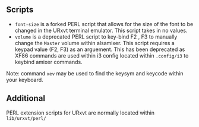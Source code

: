 ## Scripts
- `font-size` is a forked PERL script that allows for the size of the font to be changed in the URxvt terminal emulator. This script takes in no values.
- `volume` is a deprecated PERL script to key-bind F2 , F3 to manually change the `Master` volume within alsamixer. This script requires a keypad value (F2, F3) as an arguement. This has been deprecated as XF86 commands are used within i3 config located within `.config/i3` to keybind amixer commands.

Note: command `xev` may be used to find the keysym and keycode within your keyboard.

## Additional
PERL extension scripts for URxvt are normally located within ```lib/urxvt/perl/ ```
